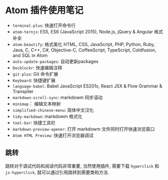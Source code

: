 # Atom 插件使用笔记

- `terminal-plus`: 快速打开命令行
- `atom-ternjs`: ES5, ES6 (JavaScript 2015), Node.js, jQuery & Angular 格式补全
- `atom-beautify`: 格式美化 HTML, CSS, JavaScript, PHP, Python, Ruby, Java, C, C++, C#, Objective-C, CoffeeScript, TypeScript, Coldfusion, and SQL in Atom
- `auto-update-packages`: 自动更新packages
- `Docblockr`: 快速编辑注释
- `git-plus`: Git 命令扩展
- `Keyboard`: 快捷键扩展
- `language-babel`: Babel JavaScript ES201x, React JSX & Flow Grammar & Transpiler
- `markdown-scroll-sync`: markdowm 同步滚动
- `minimap`： 编辑文本映射
- `simplified-chinese-menu`: 简体中文汉化
- `tidy-markdown`: markdowm 格式化
- `tool-bar`: 快捷工具栏
- `markdown-preview-opener`: 打开 markdowm 文件同时打开快速浏览窗口
- `Atom HTML Preview`: 快速打开浏览器调试

## 跳转

跳转对于调试代码和阅读代码非常重要, 当然使用插件, 需要下载 `hyperclick` 和 `js-hyperclick`, 就可以通过引用跳转到需要类和方法.
